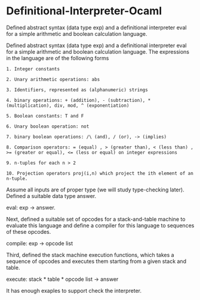 # Definitional-Interpreter-Ocaml
Defined abstract syntax (data type exp) and a definitional interpreter eval for a simple arithmetic and boolean calculation language.

Defined abstract syntax (data type exp) and a definitional interpreter eval for a simple arithmetic and boolean calculation language. The expressions in the language are of the following forms

    1. Integer constants

    2. Unary arithmetic operations: abs

    3. Identifiers, represented as (alphanumeric) strings

    4. binary operations: + (addition), - (subtraction), * (multiplication), div, mod, ^ (exponentiation)

    5. Boolean constants: T and F

    6. Unary boolean operation: not

    7. binary boolean operations: /\ (and), / (or), -> (implies)

    8. Comparison operators: = (equal) , > (greater than), < (less than) , >= (greater or equal), <= (less or equal) on integer expressions

    9. n-tuples for each n > 2

    10. Projection operators proj(i,n) which project the ith element of an n-tuple.

Assume all inputs are of proper type (we will study type-checking later). Defined a suitable data type answer.

eval: exp -> answer.

Next, defined a suitable set of opcodes for a stack-and-table machine to evaluate this language and define a compiler for this language to sequences of these opcodes.

compile: exp -> opcode list

Third, defined the stack machine execution functions, which takes a sequence of opcodes and executes them starting from a given stack and table.

execute: stack * table * opcode list -> answer

It has enough exaples to support check the interpreter.
